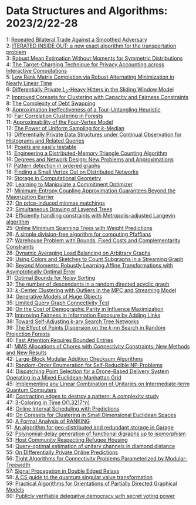 # Data Structures and Algorithms: 2023/2/22-28  
1: [Repeated Bilateral Trade Against a Smoothed Adversary](https://doi.org/10.48550/arXiv.2302.10805)  
2: [ITERATED INSIDE OUT: a new exact algorithm for the transportation  problem](https://doi.org/10.48550/arXiv.2302.10826)  
3: [Robust Mean Estimation Without Moments for Symmetric Distributions](https://doi.org/10.48550/arXiv.2302.10844)  
4: [The Target-Charging Technique for Privacy Accounting across Interactive  Computations](https://doi.org/10.48550/arXiv.2302.11044)  
5: [Low Rank Matrix Completion via Robust Alternating Minimization in Nearly  Linear Time](https://doi.org/10.48550/arXiv.2302.11068)  
6: [Differentially Private $L_2$-Heavy Hitters in the Sliding Window Model](https://doi.org/10.48550/arXiv.2302.11081)  
7: [Improved Coresets for Clustering with Capacity and Fairness Constraints](https://doi.org/10.48550/arXiv.2302.11151)  
8: [The Complexity of Debt Swapping](https://doi.org/10.48550/arXiv.2302.11250)  
9: [Approximation Ineffectiveness of a Tour-Untangling Heuristic](https://doi.org/10.48550/arXiv.2302.11264)  
10: [Fair Correlation Clustering in Forests](https://doi.org/10.48550/arXiv.2302.11295)  
11: [Approximability of the Four-Vertex Model](https://doi.org/10.48550/arXiv.2302.11336)  
12: [The Power of Uniform Sampling for $k$-Median](https://doi.org/10.48550/arXiv.2302.11339)  
13: [Differentially Private Data Structures under Continual Observation for  Histograms and Related Queries](https://doi.org/10.48550/arXiv.2302.11341)  
14: [Posets are easily testable](https://doi.org/10.48550/arXiv.2302.11390)  
15: [Engineering a Distributed-Memory Triangle Counting Algorithm](https://doi.org/10.48550/arXiv.2302.11443)  
16: [Degrees and Network Design: New Problems and Approximations](https://doi.org/10.48550/arXiv.2302.11475)  
17: [Pattern detection in ordered graphs](https://doi.org/10.48550/arXiv.2302.11619)  
18: [Finding a Small Vertex Cut on Distributed Networks](https://doi.org/10.48550/arXiv.2302.11651)  
19: [Storage in Computational Geometry](https://doi.org/10.48550/arXiv.2302.11821)  
20: [Learning to Manipulate a Commitment Optimizer](https://doi.org/10.48550/arXiv.2302.11829)  
21: [Minimum-Entropy Coupling Approximation Guarantees Beyond the  Majorization Barrier](https://doi.org/10.48550/arXiv.2302.11838)  
22: [On price-induced minmax matchings](https://doi.org/10.48550/arXiv.2302.11902)  
23: [Simultaneous Drawing of Layered Trees](https://doi.org/10.48550/arXiv.2302.11952)  
24: [Efficiently handling constraints with Metropolis-adjusted Langevin  algorithm](https://doi.org/10.48550/arXiv.2302.11971)  
25: [Online Minimum Spanning Trees with Weight Predictions](https://doi.org/10.48550/arXiv.2302.12029)  
26: [A simple division-free algorithm for computing Pfaffians](https://doi.org/10.48550/arXiv.2302.12081)  
27: [Warehouse Problem with Bounds, Fixed Costs and Complementarity  Constraints](https://doi.org/10.48550/arXiv.2302.12136)  
28: [Dynamic Averaging Load Balancing on Arbitrary Graphs](https://doi.org/10.48550/arXiv.2302.12201)  
29: [Using Colors and Sketches to Count Subgraphs in a Streaming Graph](https://doi.org/10.48550/arXiv.2302.12210)  
30: [Beyond Moments: Robustly Learning Affine Transformations with  Asymptotically Optimal Error](https://doi.org/10.48550/arXiv.2302.12289)  
31: [Optimal Bounds for Noisy Sorting](https://doi.org/10.48550/arXiv.2302.12440)  
32: [The number of descendants in a random directed acyclic graph](https://doi.org/10.48550/arXiv.2302.12467)  
33: [$k$-Center Clustering with Outliers in the MPC and Streaming Model](https://doi.org/10.48550/arXiv.2302.12811)  
34: [Generative Models of Huge Objects](https://doi.org/10.48550/arXiv.2302.12823)  
35: [Limited Query Graph Connectivity Test](https://doi.org/10.48550/arXiv.2302.13036)  
36: [On the Cost of Demographic Parity in Influence Maximization](https://doi.org/10.48550/arXiv.2302.13110)  
37: [Improving Fairness in Information Exposure by Adding Links](https://doi.org/10.48550/arXiv.2302.13112)  
38: [Toward Self-Adjusting k-ary Search Tree Networks](https://doi.org/10.48550/arXiv.2302.13113)  
39: [The Effect of Points Dispersion on the $k$-nn Search in Random  Projection Forests](https://doi.org/10.48550/arXiv.2302.13160)  
40: [Fast Attention Requires Bounded Entries](https://doi.org/10.48550/arXiv.2302.13214)  
41: [MMS Allocations of Chores with Connectivity Constraints: New Methods and  New Results](https://doi.org/10.48550/arXiv.2302.13224)  
42: [Large-Block Modular Addition Checksum Algorithms](https://doi.org/10.48550/arXiv.2302.13432)  
43: [Random-Order Enumeration for Self-Reducible NP-Problems](https://doi.org/10.48550/arXiv.2302.13549)  
44: [Dispatching Point Selection for a Drone-Based Delivery System Operating  in a Mixed Euclidean-Manhattan Grid](https://doi.org/10.48550/arXiv.2302.13552)  
45: [Implementing any Linear Combination of Unitaries on Intermediate-term  Quantum Computers](https://doi.org/10.48550/arXiv.2302.13555)  
46: [Contracting edges to destroy a pattern: A complexity study](https://doi.org/10.48550/arXiv.2302.13605)  
47: [3-Coloring in Time O(1.3217^n)](https://doi.org/10.48550/arXiv.2302.13644)  
48: [Online Interval Scheduling with Predictions](https://doi.org/10.48550/arXiv.2302.13701)  
49: [On Coresets for Clustering in Small Dimensional Euclidean Spaces](https://doi.org/10.48550/arXiv.2302.13737)  
50: [A Formal Analysis of RANKING](https://doi.org/10.48550/arXiv.2302.13747)  
51: [An algorithm for geo-distributed and redundant storage in Garage](https://doi.org/10.48550/arXiv.2302.13798)  
52: [Polynomial-delay generation of functional digraphs up to isomorphism](https://doi.org/10.48550/arXiv.2302.13832)  
53: [Host Community Respecting Refugee Housing](https://doi.org/10.48550/arXiv.2302.13997)  
54: [Query-optimal estimation of unitary channels in diamond distance](https://doi.org/10.48550/arXiv.2302.14066)  
55: [On Differentially Private Online Predictions](https://doi.org/10.48550/arXiv.2302.14099)  
56: [Tight Algorithms for Connectivity Problems Parameterized by  Modular-Treewidth](https://doi.org/10.48550/arXiv.2302.14128)  
57: [Signal Propagation in Double Edged Relays](https://doi.org/10.48550/arXiv.2302.14168)  
58: [A CS guide to the quantum singular value transformation](https://doi.org/10.48550/arXiv.2302.14324)  
59: [Practical Algorithms for Orientations of Partially Directed Graphical  Models](https://doi.org/10.48550/arXiv.2302.14386)  
60: [Publicly verifiable delegative democracy with secret voting power](https://doi.org/10.48550/arXiv.2302.14421)  